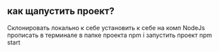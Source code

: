 ## как щапустить проект?

Склонировать локально к себе
установить к себе на комп NodeJs
прописать в терминале в папке проекта npm i
запустить проект npm start
